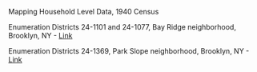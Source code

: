Mapping Household Level Data, 1940 Census

Enumeration Districts 24-1101 and 24-1077, Bay Ridge neighborhood, Brooklyn, NY - [Link](qgis2web_2023_09_13-00_30_24_385379/map.html)

Enumeration Districts 24-1369, Park Slope neighborhood, Brooklyn, NY - [Link](qgis2web_2023_09_18-11_21_39_925072/map.html)

